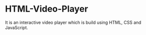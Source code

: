 # HTML-Video-Player
It is an interactive video player which is build using HTML, CSS and JavaScript.
